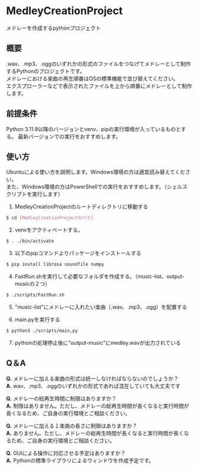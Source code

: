 # MedleyCreationProject
メドレーを作成するpythonプロジェクト

## 概要
.wav、.mp3、.oggのいずれかの形式のファイルをつなげてメドレーとして制作するPythonのプロジェクトです。  
メドレーにおける楽曲の再生順番はOSの標準機能で並び替えてください。  
エクスプローラーなどで表示されたファイルを上から順番にメドレーとして制作します。

## 前提条件
Python 3.11.9以降のバージョンとvenv、pipの実行環境が入っているものとする。
最新バージョンでの実行をおすすめします。


## 使い方
Ubuntuによる使い方を説明します。Windows環境の方は適宜読み替えてください。  
また、Windows環境の方はPowerShellでの実行をおすすめします。（シェルスクリプトを実行します）

1. MedleyCreationProjectのルートディレクトリに移動する
```sh
$ cd [MedleyCreationProjectのパス]
```

2. venvをアクティベートする。
```sh
$ . ./bin/activate 
```

3. 以下のpipコマンドよりパッケージをインストールする
```sh
$ pip install librosa soundfile numpy
```

4. FastRun.shを実行して必要なフォルダを作成する。（music-list、output-musicの２つ）
```sh
$ ./scripts/FastRun.sh
```

5. "music-list"にメドレーに入れたい楽曲（.wav、.mp3、.ogg）を配置する

6. main.pyを実行する
```sh
$ python3 ./scripts/main,py
```

7. pythonの処理停止後に"output-music"にmedley.wavが出力されている


## Q＆A
**Q.** メドレーに加える楽曲の形式は統一しなければならないのでしょうか？  
**A.** wav、.mp3、.oggのいずれかの形式であれば混在していても大丈夫です

**Q.** メドレーの総再生時間に制限はありますか？  
**A.** 制限はありません。ただし、メドレーの総再生時間が長くなると実行時間が長くなるため、ご自身の実行環境とご相談ください。

**Q.** メドレーに加える１楽曲の長さに制限はありますか？  
**A.** ありません。ただし、メドレーの総再生時間が長くなると実行時間が長くなるため、ご自身の実行環境とご相談ください。

**Q.** GUIによる操作に対応させる予定はありますか？  
**A.** Pythonの標準ライブラリによるウィンドウを作成予定です。



